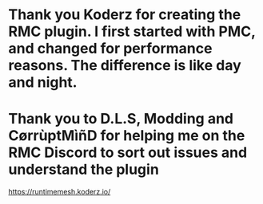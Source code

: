 # Thank you Koderz for creating the RMC plugin. I first started with PMC, and changed for performance reasons. The difference is like day and night.
# Thank you to D.L.S, Modding and CørrùptMìñD for helping me on the RMC Discord to sort out issues and understand the plugin
https://runtimemesh.koderz.io/